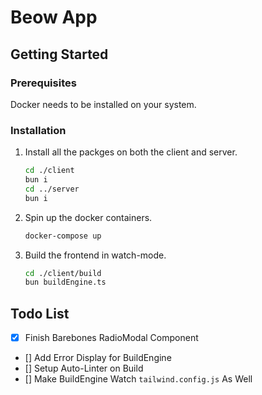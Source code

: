 # Beow App

## Getting Started

### Prerequisites

Docker needs to be installed on your system.

### Installation

1. Install all the packges on both the client and server.
   ```sh
   cd ./client
   bun i
   cd ../server
   bun i
   ```
2. Spin up the docker containers.
   ```sh
   docker-compose up
   ```
3. Build the frontend in watch-mode.
   ```sh
   cd ./client/build
   bun buildEngine.ts
   ```

## Todo List

- [x] Finish Barebones RadioModal Component
- [] Add Error Display for BuildEngine
- [] Setup Auto-Linter on Build
- [] Make BuildEngine Watch `tailwind.config.js` As Well